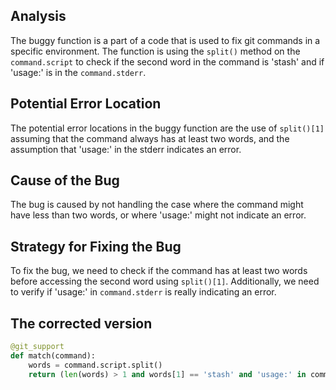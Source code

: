 ## Analysis
The buggy function is a part of a code that is used to fix git commands in a specific environment. 
The function is using the `split()` method on the `command.script` to check if the second word in the command is 'stash' and if 'usage:' is in the `command.stderr`.

## Potential Error Location
The potential error locations in the buggy function are the use of `split()[1]` assuming that the command always has at least two words, and the assumption that 'usage:' in the stderr indicates an error.

## Cause of the Bug
The bug is caused by not handling the case where the command might have less than two words, or where 'usage:' might not indicate an error.

## Strategy for Fixing the Bug
To fix the bug, we need to check if the command has at least two words before accessing the second word using `split()[1]`. Additionally, we need to verify if 'usage:' in `command.stderr` is really indicating an error.

## The corrected version
```python
@git_support
def match(command):
    words = command.script.split()
    return (len(words) > 1 and words[1] == 'stash' and 'usage:' in command.stderr)
```
